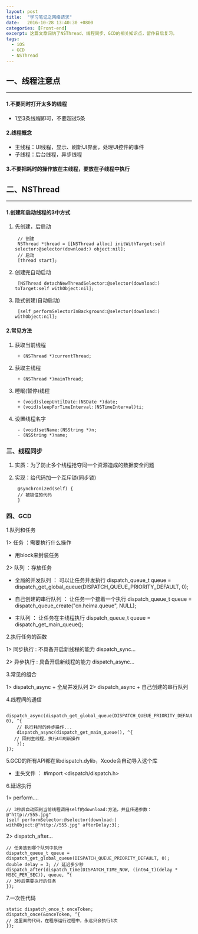 ```yaml
---
layout: post
title:  "学习笔记之网络请求"
date:   2016-10-28 13:40:30 +0800
categories: [Front-end]
excerpt: 这篇文章归纳了NSThread、线程同步、GCD的相关知识点，留作日后复习。
tags:
  - iOS
  - GCD
  - NSThread
---
```


## 一、线程注意点
---
#### 1.不要同时打开太多的线程
* 1至3条线程即可，不要超过5条

#### 2.线程概念
* 主线程：UI线程，显示、刷新UI界面，处理UI控件的事件
* 子线程：后台线程，异步线程

#### 3.不要把耗时的操作放在主线程，要放在子线程中执行
            

## 二、NSThread
---

#### 1.创建和启动线程的3中方式
1. 先创建，后启动
	
		// 创建
    	NSThread *thread = [[NSThread alloc] initWithTarget:self selector:@selector(download:) object:nil];
		// 启动
		[thread start];
		
2. 创建完自动启动

		[NSThread detachNewThreadSelector:@selector(download:) toTarget:self withObject:nil];
		
3. 隐式创建(自动启动)

		[self performSelectorInBackground:@selector(download:) withObject:nil];
		
#### 2.常见方法
1. 获取当前线程

		+ (NSThread *)currentThread;
		
		
2. 获取主线程

		+ (NSThread *)mainThread;
		
3. 睡眠(暂停)线程

		+ (void)sleepUntilDate:(NSDate *)date;
		+ (void)sleepForTimeInterval:(NSTimeInterval)ti;
		
4. 设置线程名字

		- (void)setName:(NSString *)n;
		- (NSString *)name;
		
### 三、线程同步
1. 实质：为了防止多个线程抢夺同一个资源造成的数据安全问题
2. 实现：给代码加一个互斥锁(同步锁)

		@synchronized(self) {
	    // 被锁住的代码
		}
		
### 四、GCD
1.队列和任务

1> 任务 ：需要执行什么操作
* 用block来封装任务

2> 队列 ：存放任务

* 全局的并发队列 ： 可以让任务并发执行
dispatch_queue_t queue = dispatch_get_global_queue(DISPATCH_QUEUE_PRIORITY_DEFAULT, 0);

* 自己创建的串行队列 ： 让任务一个接着一个执行
dispatch_queue_t queue = dispatch_queue_create("cn.heima.queue", NULL);

* 主队列 ： 让任务在主线程执行
dispatch_queue_t queue = dispatch_get_main_queue();

2.执行任务的函数

1> 同步执行 : 不具备开启新线程的能力
dispatch_sync...

2> 异步执行 : 具备开启新线程的能力
dispatch_async...

3.常见的组合

1> dispatch_async + 全局并发队列
2> dispatch_async + 自己创建的串行队列

4.线程间的通信

		dispatch_async(dispatch_get_global_queue(DISPATCH_QUEUE_PRIORITY_DEFAULT, 0), ^{
		// 执行耗时的异步操作...
		dispatch_async(dispatch_get_main_queue(), ^{
       // 回到主线程，执行UI刷新操作
		});
	});

5.GCD的所有API都在libdispatch.dylib，Xcode会自动导入这个库

* 主头文件 ： #import <dispatch/dispatch.h>

6.延迟执行

1> perform....

	// 3秒后自动回到当前线程调用self的download:方法，并且传递参数：@"http://555.jpg"
	[self performSelector:@selector(download:) withObject:@"http://555.jpg" afterDelay:3];

2> dispatch_after...

	// 任务放到哪个队列中执行
	dispatch_queue_t queue = dispatch_get_global_queue(DISPATCH_QUEUE_PRIORITY_DEFAULT, 0);
	double delay = 3; // 延迟多少秒
	dispatch_after(dispatch_time(DISPATCH_TIME_NOW, (int64_t)(delay * NSEC_PER_SEC)), queue, ^{
    // 3秒后需要执行的任务
	});

7.一次性代码

	static dispatch_once_t onceToken;
	dispatch_once(&onceToken, ^{
    // 这里面的代码，在程序运行过程中，永远只会执行1次
	});